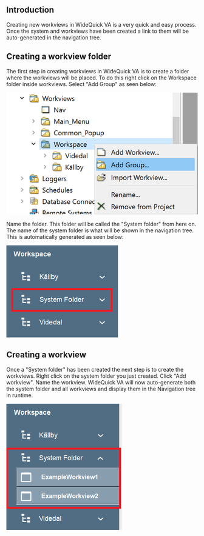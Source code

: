 ## Introduction
Creating new workviews in WideQuick VA is a very quick and easy process. Once the system and workviews have been created a link to them will be auto-generated in the navigation tree.


## Creating a workview folder
The first step in creating workviews in WideQuick VA is to create a folder where the workviews will be placed. To do this right click on the Workspace folder inside workviews. Select "Add Group" as seen below:

![AddGroup](pics/AddGroup.png)

 Name the folder. This folder will be called the "System folder" from here on. The name of the system folder is what will be shown in the navigation tree. This is automatically generated as seen below:

![test](pics/Workspace.png)

## Creating a workview
Once a "System folder" has been created the next step is to create the workviews. Right click on the system folder you just created. Click "Add workview". Name the workview. WideQuick VA will now auto-generate both the system folder and all workviews and display them in the Navigation tree in runtime.

![workview](pics/Workview.png)



